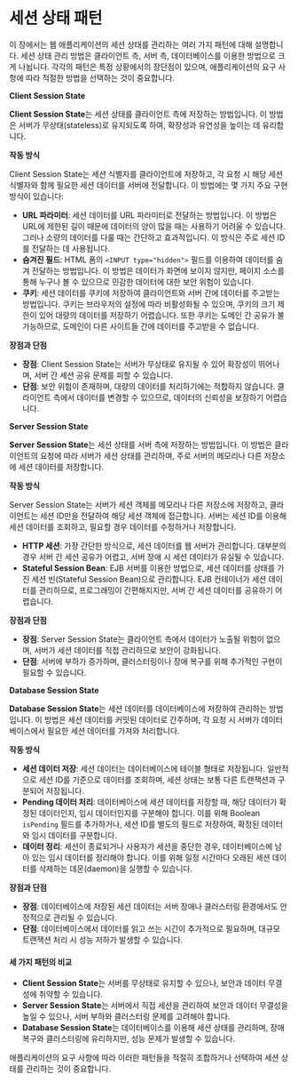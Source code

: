 # 세션 상태 패턴

이 장에서는 웹 애플리케이션의 세션 상태를 관리하는 여러 가지 패턴에 대해 설명합니다. 세션 상태 관리 방법은 클라이언트 측, 서버 측, 데이터베이스를 이용한 방법으로 크게 나뉩니다. 각각의 패턴은 특정 상황에서의 장단점이 있으며, 애플리케이션의 요구 사항에 따라 적절한 방법을 선택하는 것이 중요합니다.

**Client Session State**

**Client Session State**는 세션 상태를 클라이언트 측에 저장하는 방법입니다. 이 방법은 서버가 무상태(stateless)로 유지되도록 하여, 확장성과 유연성을 높이는 데 유리합니다.

**작동 방식**

Client Session State는 세션 식별자를 클라이언트에 저장하고, 각 요청 시 해당 세션 식별자와 함께 필요한 세션 데이터를 서버에 전달합니다. 이 방법에는 몇 가지 주요 구현 방식이 있습니다:

* **URL 파라미터**: 세션 데이터를 URL 파라미터로 전달하는 방법입니다. 이 방법은 URL에 제한된 길이 때문에 데이터의 양이 많을 때는 사용하기 어려울 수 있습니다. 그러나 소량의 데이터를 다룰 때는 간단하고 효과적입니다. 이 방식은 주로 세션 ID를 전달하는 데 사용됩니다.
* **숨겨진 필드**: HTML 폼의 `<INPUT type="hidden">` 필드를 이용하여 데이터를 숨겨 전달하는 방법입니다. 이 방법은 데이터가 화면에 보이지 않지만, 페이지 소스를 통해 누구나 볼 수 있으므로 민감한 데이터에 대한 보안 위험이 있습니다.
* **쿠키**: 세션 데이터를 쿠키에 저장하여 클라이언트와 서버 간에 데이터를 주고받는 방법입니다. 쿠키는 브라우저의 설정에 따라 비활성화될 수 있으며, 쿠키의 크기 제한이 있어 대량의 데이터를 저장하기 어렵습니다. 또한 쿠키는 도메인 간 공유가 불가능하므로, 도메인이 다른 사이트들 간에 데이터를 주고받을 수 없습니다.

**장점과 단점**

* **장점**: Client Session State는 서버가 무상태로 유지될 수 있어 확장성이 뛰어나며, 서버 간 세션 공유 문제를 피할 수 있습니다.
* **단점**: 보안 위험이 존재하며, 대량의 데이터를 처리하기에는 적합하지 않습니다. 클라이언트 측에서 데이터를 변경할 수 있으므로, 데이터의 신뢰성을 보장하기 어렵습니다.

**Server Session State**

**Server Session State**는 세션 상태를 서버 측에 저장하는 방법입니다. 이 방법은 클라이언트의 요청에 따라 서버가 세션 상태를 관리하며, 주로 서버의 메모리나 다른 저장소에 세션 데이터를 저장합니다.

**작동 방식**

Server Session State는 서버가 세션 객체를 메모리나 다른 저장소에 저장하고, 클라이언트는 세션 ID만을 전달하여 해당 세션 객체에 접근합니다. 서버는 세션 ID를 이용해 세션 데이터를 조회하고, 필요할 경우 데이터를 수정하거나 저장합니다.

* **HTTP 세션**: 가장 간단한 방식으로, 세션 데이터를 웹 서버가 관리합니다. 대부분의 경우 서버 간 세션 공유가 어렵고, 서버 장애 시 세션 데이터가 유실될 수 있습니다.
* **Stateful Session Bean**: EJB 서버를 이용한 방법으로, 세션 데이터를 상태를 가진 세션 빈(Stateful Session Bean)으로 관리합니다. EJB 컨테이너가 세션 데이터를 관리하므로, 프로그래밍이 간편해지지만, 서버 간 세션 데이터를 공유하기 어렵습니다.

**장점과 단점**

* **장점**: Server Session State는 클라이언트 측에서 데이터가 노출될 위험이 없으며, 서버가 세션 데이터를 직접 관리하므로 보안이 강화됩니다.
* **단점**: 서버에 부하가 증가하며, 클러스터링이나 장애 복구를 위해 추가적인 구현이 필요할 수 있습니다.

**Database Session State**

**Database Session State**는 세션 데이터를 데이터베이스에 저장하여 관리하는 방법입니다. 이 방법은 세션 데이터를 커밋된 데이터로 간주하며, 각 요청 시 서버가 데이터베이스에서 필요한 세션 데이터를 가져와 처리합니다.

**작동 방식**

* **세션 데이터 저장**: 세션 데이터는 데이터베이스에 테이블 형태로 저장됩니다. 일반적으로 세션 ID를 기준으로 데이터를 조회하며, 세션 상태는 보통 다른 트랜잭션과 구분되어 저장됩니다.
* **Pending 데이터 처리**: 데이터베이스에 세션 데이터를 저장할 때, 해당 데이터가 확정된 데이터인지, 임시 데이터인지를 구분해야 합니다. 이를 위해 Boolean `isPending` 필드를 추가하거나, 세션 ID를 별도의 필드로 저장하여, 확정된 데이터와 임시 데이터를 구분합니다.
* **데이터 정리**: 세션이 종료되거나 사용자가 세션을 중단한 경우, 데이터베이스에 남아 있는 임시 데이터를 정리해야 합니다. 이를 위해 일정 시간마다 오래된 세션 데이터를 삭제하는 데몬(daemon)을 실행할 수 있습니다.

**장점과 단점**

* **장점**: 데이터베이스에 저장된 세션 데이터는 서버 장애나 클러스터링 환경에서도 안정적으로 관리될 수 있습니다.
* **단점**: 데이터베이스에서 데이터를 읽고 쓰는 시간이 추가적으로 필요하며, 대규모 트랜잭션 처리 시 성능 저하가 발생할 수 있습니다.

#### **세 가지 패턴의 비교**

* **Client Session State**는 서버를 무상태로 유지할 수 있으나, 보안과 데이터 무결성에 취약할 수 있습니다.
* **Server Session State**는 서버에서 직접 세션을 관리하여 보안과 데이터 무결성을 높일 수 있으나, 서버 부하와 클러스터링 문제를 고려해야 합니다.
* **Database Session State**는 데이터베이스를 이용해 세션 상태를 관리하며, 장애 복구와 클러스터링에 유리하지만, 성능 문제가 발생할 수 있습니다.

애플리케이션의 요구 사항에 따라 이러한 패턴들을 적절히 조합하거나 선택하여 세션 상태를 관리하는 것이 중요합니다.
